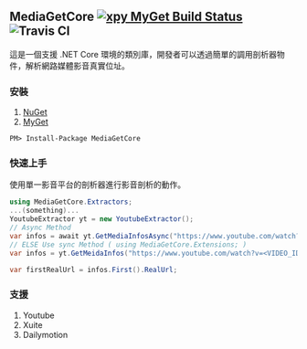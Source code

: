 ﻿MediaGetCore [![xpy MyGet Build Status](https://www.myget.org/BuildSource/Badge/xpy?identifier=79c81589-818b-4f7f-8233-a0ee42cf5264)](https://www.myget.org/)
![Travis CI](https://api.travis-ci.org/XuPeiYao/MediaGetCore.svg?branch=master)
---
這是一個支援 .NET Core 環境的類別庫，開發者可以透過簡單的調用剖析器物件，解析網路媒體影音真實位址。

### 安裝
1. [NuGet](https://www.nuget.org/packages/MediaGetCore/)
2. [MyGet](https://www.myget.org/feed/xpy/package/nuget/MediaGetCore)
```
PM> Install-Package MediaGetCore
```

### 快速上手
使用單一影音平台的剖析器進行影音剖析的動作。
```csharp
using MediaGetCore.Extractors;
...(something)...
YoutubeExtractor yt = new YoutubeExtractor();
// Async Method
var infos = await yt.GetMediaInfosAsync("https://www.youtube.com/watch?v=<VIDEO_ID>");
// ELSE Use sync Method ( using MediaGetCore.Extensions; )
var infos = yt.GetMeidaInfos("https://www.youtube.com/watch?v=<VIDEO_ID>");

var firstRealUrl = infos.First().RealUrl;
```

### 支援
1. Youtube
2. Xuite
3. Dailymotion